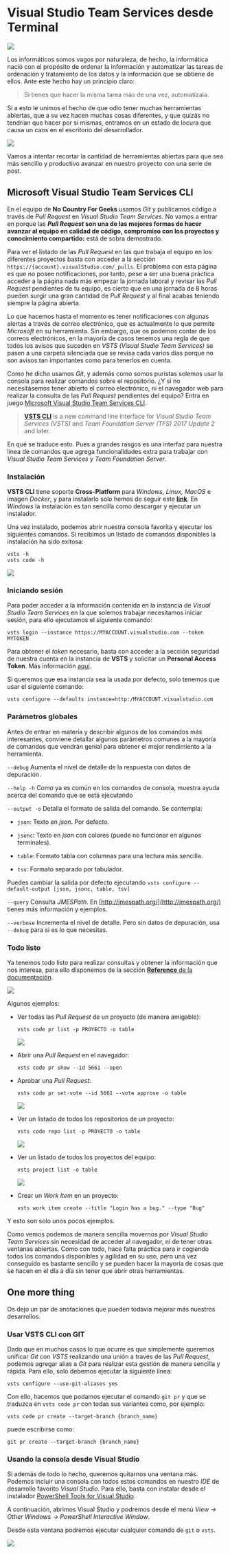 # Visual Studio Team Services desde Terminal

![](images/header.jpg)

Los informáticos somos vagos por naturaleza, de hecho, la informática nació con el propósito de ordenar la información y automatizar las tareas de ordenación y tratamiento de los datos y la información que se obtiene de ellos. Ante este hecho hay un principio claro:

> Si tienes que hacer la misma tarea más de una vez, automatízala.

Si a esto le unimos el hecho de que odio tener muchas herramientas abiertas, que a su vez hacen muchas cosas diferentes, y que quizás no tendrían que hacer por sí mismas, entramos en un estado de locura que causa un caos en el escritorio del desarrollador.

![](images/caos.jpg)

Vamos a intentar recortar la cantidad de herramientas abiertas para que sea más sencillo y productivo avanzar en nuestro proyecto con una serie de post.

## Microsoft Visual Studio Team Services CLI

En el equipo de **No Country For Geeks** usamos *Git* y publicamos código a través de *Pull Request* en *Visual Studio Team Services*. No vamos a entrar en porque las ***Pull Request* son una de las mejores formas de hacer avanzar al equipo en calidad de código, compromiso con los proyectos y conocimiento compartido:** está de sobra demostrado.

Para ver el listado de las *Pull Request* en las que trabaja el equipo en los diferentes proyectos basta con acceder a la sección ``https://{account}.visualStudio.com/_pulls``. El problema con esta página es que no posee notificaciones, por tanto, pese a ser una buena práctica acceder a la página nada más empezar la jornada laboral y revisar las *Pull Request* pendientes de tu equipo, es cierto que en una jornada de 8 horas pueden surgir una gran cantidad de *Pull Request* y al final acabas teniendo siempre la página abierta.

Lo que hacemos hasta el momento es tener notificaciones con algunas alertas a través de correo electrónico, que es actualmente lo que permite *Microsoft* en su herramienta. Sin embargo, que os podemos contar de los correos electrónicos, en la mayoría de casos tenemos una regla de que todos los avisos que suceden en *VSTS (Visual Studio Team Services)* se pasen a una carpeta silenciada que se revisa cada varios días porque no son avisos tan importantes como para tenerlos en cuenta.

Como he dicho usamos *Git*, y además como somos puristas solemos usar la consola para realizar comandos sobre el repositorio. ¿Y si no necesitásemos tener abierto el correo electrónico, ni el navegador web para realizar la consulta de las *Pull Request* pendientes del equipo? Entra en juego [Microsoft Visual Studio Team Services CLI](https://github.com/Microsoft/vsts-cli).

> **[VSTS CLI](https://docs.microsoft.com/en-us/cli/vsts/overview)** is a new command line interface for *Visual Studio Team Services (VSTS)* and *Team Foundation Server (TFS) 2017 Update 2* and later.

En qué se traduce esto. Pues a grandes rasgos es una interfaz para nuestra línea de comandos que agrega funcionalidades extra para trabajar con *Visual Studio Team Services* y *Team Foundation Server*.

### Instalación

**VSTS CLI** tiene soporte **Cross-Platform** para *Windows, Linux, MacOS* e imagen *Docker*, y para instalarlo solo hemos de seguir este [**link**](https://docs.microsoft.com/es-es/cli/vsts/install?view=vsts-cli-latest). En *Windows* la instalación es tan sencilla como descargar y ejecutar un instalador.

Una vez instalado, podemos abrir nuestra consola favorita y ejecutar los siguientes comandos. Si recibimos un listado de comandos disponibles la instalación ha sido exitosa:

```Shell
vsts -h
vsts code -h
```

![](images/help.jpg)

### Iniciando sesión

Para poder acceder a la información contenida en la instancia de *Visual Studio Team Services* en la que solemos trabajar necesitamos iniciar sesión, para ello ejecutamos el siguiente comando:

```Shell
vsts login --instance https://MYACCOUNT.visualstudio.com --token MYTOKEN
```

Para obtener el *token* necesario, basta con acceder a la sección seguridad de nuestra cuenta en la instancia de **VSTS** y solicitar un **Personal Access Token**. Más información [aquí](https://docs.microsoft.com/es-es/vsts/accounts/use-personal-access-tokens-to-authenticate).

Si queremos que esa instancia sea la usada por defecto, solo tenemos que usar el siguiente comando:

```Shell
vsts configure --defaults instance=http:/MYACCOUNT.visualstudio.com
```

### Parámetros globales

Antes de entrar en materia y describir algunos de los comandos más interesantes, conviene detallar algunos parámetros comunes a la mayoría de comandos que vendrán genial para obtener el mejor rendimiento a la herramienta.

``--debug``
Aumenta el nivel de detalle de la respuesta con datos de depuración.

``--help -h``
Como ya es común en los comandos de consola, muestra ayuda acerca del comando que se está ejecutando

``--output -o``
Detalla el formato de salida del comando. Se contempla:

- ``json``: Texto en *json*. Por defecto.

- ``jsonc``: Texto en *json* con colores (puede no funcionar en algunos terminales).

- ``table``: Formato tabla con columnas para una lectura más sencilla.

- ``tsv``: Formato separado por tabulador.

Puedes cambiar la salida por defecto ejecutando ``vsts configure --default-output [json, jsonc, table, tsv]``

``--query``
Consulta *JMESPath*. En [http://jmespath.org/](http://jmespath.org/) tienes más información y ejemplos.

``--verbose``
Incrementa el nivel de detalle. Pero sin datos de depuración, usa ``--debug`` para si es lo que necesitas.

### Todo listo

Ya tenemos todo listo para realizar consultas y obtener la información que nos interesa, para ello disponemos de la sección [**Reference** de la documentación](https://docs.microsoft.com/en-us/cli/vsts/get-started?view=vsts-cli-latest).

![](images/references.jpg)

Algunos ejemplos:

- Ver todas las *Pull Request* de un proyecto (de manera amigable):

    ```Shell
    vsts code pr list -p PROYECTO -o table
    ```

    ![](images/example1.jpg)

- Abrir una *Pull Request* en el navegador:

    ```Shell
    vsts code pr show --id 5661 --open
    ```

- Aprobar una *Pull Request*:

    ```Shell
    vsts code pr set-vote --id 5661 --vote approve -o table
    ```

    ![](images/example3.jpg)

- Ver un listado de todos los repositorios de un proyecto:

    ```Shell
    vsts code repo list -p PROYECTO -o table
    ```

    ![](images/example4.jpg)

- Ver un listado de todos los proyectos del equipo:

    ```Shell
    vsts project list -o table
    ```

    ![](images/example5.jpg)

- Crear un *Work Item* en un proyecto:

    ```Shell
    vsts work item create --title "Login has a bug." --type "Bug"
    ```

Y esto son solo unos pocos ejemplos.

Como vemos podemos de manera sencilla movernos por *Visual Studio Team Services* sin necesidad de acceder al navegador, ni de tener otras ventanas abiertas. Como con todo, hace falta práctica para ir cogiendo todos los comandos disponibles y agilidad en su uso, pero una vez conseguido es bastante sencillo y se pueden hacer la mayoría de cosas que se hacen en el día a día sin tener que abrir otras herramientas.

## One more thing

Os dejo un par de anotaciones que pueden todavía mejorar más nuestros desarrollos.

### Usar VSTS CLI con GIT

Dado que en muchos casos lo que ocurre es que simplemente queremos unificar *Git* con *VSTS* realizando una unión a través de las *Pull Request*, podemos agregar alias a *Git* para realizar esta gestión de manera sencilla y rápida. Para ello, solo debemos ejecutar la siguiente línea:

```Shell
vsts configure --use-git-aliases yes
```

Con ello, hacemos que podamos ejecutar el comando ``git pr`` y que se traduzca en ``vsts code pr`` con todas sus variantes como, por ejemplo:

```Shell
vsts code pr create --target-branch {branch_name}
```

puede escribirse como:

```Shell
git pr create --target-branch {branch_name}
```

### Usando la consola desde Visual Studio

Si además de todo lo hecho, queremos quitarnos una ventana más. Podemos incluir una consola con todos estos comandos en nuestro *IDE* de desarrollo favorito *Visual Studio*. Para ello, basta con instalar desde el instalador [PowerShell Tools for Visual Studio](https://marketplace.visualstudio.com/items?itemName=AdamRDriscoll.PowerShellToolsforVisualStudio2017-18561).

A continuación, abrimos Visual Studio y podremos desde el menú *View -> Other Windows -> PowerShell Interactive Window*.

Desde esta ventana podremos ejecutar cualquier comando de `git` o `vsts`.

![](images/powershellinteractivewindow.jpg)